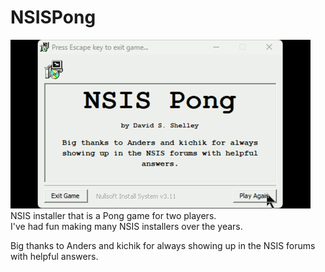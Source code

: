 # NSISPong
![NSISPong](NSISPong.gif)  
NSIS installer that is a Pong game for two players.  
I've had fun making many NSIS installers over the years.  
  
Big thanks to Anders and kichik for always showing up in the NSIS forums with helpful answers.
